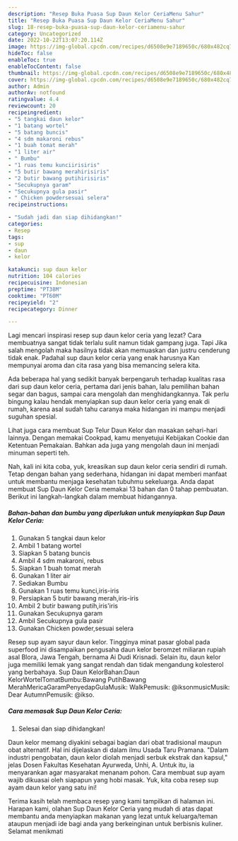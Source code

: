 ```yaml
---
description: "Resep Buka Puasa Sup Daun Kelor CeriaMenu Sahur"
title: "Resep Buka Puasa Sup Daun Kelor CeriaMenu Sahur"
slug: 18-resep-buka-puasa-sup-daun-kelor-ceriamenu-sahur
category: Uncategorized
date: 2022-10-22T13:07:20.114Z
image: https://img-global.cpcdn.com/recipes/d6508e9e7189650c/680x482cq70/sup-daun-kelor-ceria-foto-resep-utama.jpg
hideToc: false
enableToc: true
enableTocContent: false
thumbnail: https://img-global.cpcdn.com/recipes/d6508e9e7189650c/680x482cq70/sup-daun-kelor-ceria-foto-resep-utama.jpg
cover: https://img-global.cpcdn.com/recipes/d6508e9e7189650c/680x482cq70/sup-daun-kelor-ceria-foto-resep-utama.jpg
author: Admin
authorAv: notfound
ratingvalue: 4.4
reviewcount: 20
recipeingredient:
- "5 tangkai daun kelor"
- "1 batang wortel"
- "5 batang buncis"
- "4 sdm makaroni rebus"
- "1 buah tomat merah"
- "1 liter air"
- " Bumbu"
- "1 ruas temu kunciirisiris"
- "5 butir bawang merahirisiris"
- "2 butir bawang putihirisiris"
- "Secukupnya garam"
- "Secukupnya gula pasir"
- " Chicken powdersesuai selera"
recipeinstructions:

- "Sudah jadi dan siap dihidangkan!"
categories:
- Resep
tags:
- sup
- daun
- kelor

katakunci: sup daun kelor 
nutrition: 104 calories
recipecuisine: Indonesian
preptime: "PT38M"
cooktime: "PT60M"
recipeyield: "2"
recipecategory: Dinner

---
```



Lagi mencari inspirasi resep sup daun kelor ceria yang lezat? Cara membuatnya sangat tidak terlalu sulit namun tidak gampang juga. Tapi Jika salah mengolah maka hasilnya tidak akan memuaskan dan justru cenderung tidak enak. Padahal sup daun kelor ceria yang enak harusnya Kan mempunyai aroma dan cita rasa yang bisa memancing selera kita.


Ada beberapa hal yang sedikit banyak berpengaruh terhadap kualitas rasa dari sup daun kelor ceria, pertama dari jenis bahan, lalu pemilihan bahan segar dan bagus, sampai cara mengolah dan menghidangkannya. Tak perlu bingung kalau hendak menyiapkan sup daun kelor ceria yang enak di rumah, karena asal sudah tahu caranya maka hidangan ini mampu menjadi suguhan spesial.

Lihat juga cara membuat Sup Telur Daun Kelor dan masakan sehari-hari lainnya. Dengan memakai Cookpad, kamu menyetujui Kebijakan Cookie dan Ketentuan Pemakaian. Bahkan ada juga yang mengolah daun ini menjadi minuman seperti teh.


Nah, kali ini kita coba, yuk, kreasikan sup daun kelor ceria sendiri di rumah. Tetap dengan bahan yang sederhana, hidangan ini dapat memberi manfaat untuk membantu menjaga kesehatan tubuhmu sekeluarga. Anda dapat membuat Sup Daun Kelor Ceria memakai 13 bahan dan 0 tahap pembuatan. Berikut ini langkah-langkah dalam membuat hidangannya.

<!--inarticleads1-->

##### Bahan-bahan dan bumbu yang diperlukan untuk menyiapkan Sup Daun Kelor Ceria:

1. Gunakan 5 tangkai daun kelor
1. Ambil 1 batang wortel
1. Siapkan 5 batang buncis
1. Ambil 4 sdm makaroni, rebus
1. Siapkan 1 buah tomat merah
1. Gunakan 1 liter air
1. Sediakan  Bumbu
1. Gunakan 1 ruas temu kunci,iris-iris
1. Persiapkan 5 butir bawang merah,iris-iris
1. Ambil 2 butir bawang putih,iris&#39;iris
1. Gunakan Secukupnya garam
1. Ambil Secukupnya gula pasir
1. Gunakan  Chicken powder,sesuai selera


Resep sup ayam sayur daun kelor. Tingginya minat pasar global pada superfood ini disampaikan pengusaha daun kelor beromzet miliaran rupiah asal Blora, Jawa Tengah, bernama Ai Dudi Krisnadi. Selain itu, daun kelor juga memiliki lemak yang sangat rendah dan tidak mengandung kolesterol yang berbahaya. Sup Daun KelorBahan:Daun KelorWortelTomatBumbu:Bawang PutihBawang MerahMericaGaramPenyedapGulaMusik: WalkPemusik: @iksonmusicMusik: Dear AutumnPemusik: @ikso. 

<!--inarticleads2-->

##### Cara memasak Sup Daun Kelor Ceria:


1. Selesai dan siap dihidangkan!

Daun kelor memang diyakini sebagai bagian dari obat tradisional maupun obat alternatif. Hal ini dijelaskan di dalam ilmu Usada Taru Pramana. &#34;Dalam industri pengobatan, daun kelor diolah menjadi serbuk ekstrak dan kapsul,&#34; jelas Dosen Fakultas Kesehatan Ayurweda, Unhi, A. Untuk itu, ia menyarankan agar masyarakat menanam pohon. Cara membuat sup ayam wajib dikuasai oleh siapapun yang hobi masak. Yuk, kita coba resep sup ayam daun kelor yang satu ini! 

Terima kasih telah membaca resep yang kami tampilkan di halaman ini. Harapan kami, olahan Sup Daun Kelor Ceria yang mudah di atas dapat membantu anda menyiapkan makanan yang lezat untuk keluarga/teman ataupun menjadi ide bagi anda yang berkeinginan untuk berbisnis kuliner. Selamat menikmati
